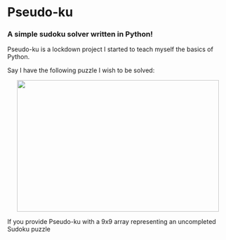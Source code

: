 # Pseudo-ku
### A simple sudoku solver written in Python!

Pseudo-ku is a lockdown project I started to teach myself the basics of Python.

Say I have the following puzzle I wish to be solved:
<p align="center">
  <img width="460" height="300" src="https://i.imgur.com/cIDW5bG.png">
</p>

If you provide Pseudo-ku with a 9x9 array representing an uncompleted Sudoku 
puzzle  





